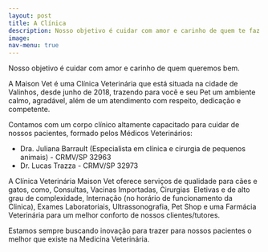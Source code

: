 ```yaml
---
layout: post
title: A Clínica
description: Nosso objetivo é cuidar com amor e carinho de quem te faz bem.
image: 
nav-menu: true
---
```


Nosso objetivo é cuidar com amor e carinho de quem queremos bem.

A Maison Vet é uma Clínica Veterinária que está situada na cidade de Valinhos, desde junho de 2018, trazendo para você e seu Pet um ambiente calmo, agradável, além de um atendimento com respeito, dedicação e competente.

Contamos com um corpo clínico altamente capacitado para cuidar de nossos pacientes, formado pelos Médicos Veterinários: 
- Dra. Juliana Barrault (Especialista em clínica e cirurgia de pequenos animais) - CRMV/SP 32963 
- Dr. Lucas Trazza - CRMV/SP 32973

A Clínica Veterinária Maison Vet oferece serviços de qualidade para cães e gatos, como, Consultas, Vacinas Importadas, Cirurgias  Eletivas e de alto grau de complexidade, Internação (no horário de funcionamento da Clinica), Exames Laboratoriais, Ultrassonografia, Pet Shop e uma Farmácia Veterinária para um melhor conforto de nossos clientes/tutores.

Estamos sempre buscando inovação para trazer para nossos pacientes o melhor que existe na Medicina Veterinária.
